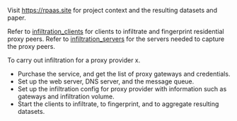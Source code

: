 Visit https://rpaas.site for project context and the resulting datasets and paper.

Refer to [infiltration_clients](https://github.com/mixianghang/RPaaS/tree/master/infiltration_clients) for clients to infiltrate and fingerprint residential proxy peers.
Refer to [infiltration_servers](https://github.com/mixianghang/RPaaS/tree/master/infiltration_servers) for the servers needed to capture the proxy peers.

To carry out infiltration for a proxy provider x.
* Purchase the service, and get the list of proxy gateways and credentials.
* Set up the web server, DNS server, and the message queue.
* Set up the infiltration config for proxy provider with information such as gateways and infiltration volume.
* Start the clients to infiltrate, to fingerprint, and to aggregate resulting datasets.
